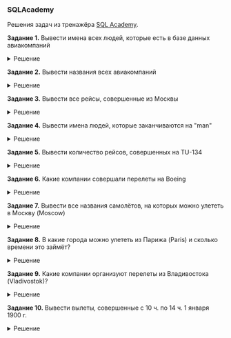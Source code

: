 ### SQLAcademy
Решения задач из тренажёра [SQL Academy](sql-academy.org).

**Задание 1.** Вывести имена всех людей, которые есть в базе данных авиакомпаний

<details>
	<summary>Решение</summary>
  SELECT name
FROM Passenger
</details>

**Задание 2.** Вывести названия всеx авиакомпаний
<details>
	<summary>Решение</summary>
SELECT name
FROM Company
</details>

**Задание 3.** Вывести все рейсы, совершенные из Москвы
<details>
	<summary>Решение</summary>
SELECT *
FROM Trip
WHERE town_from = 'Moscow';
</details>

**Задание 4.** Вывести имена людей, которые заканчиваются на "man"
<details>
	<summary>Решение</summary>
SELECT name
FROM Passenger
WHERE name LIKE '%man'
</details>

**Задание 5.** Вывести количество рейсов, совершенных на TU-134
<details>
	<summary>Решение</summary>
SELECT COUNT(*) as count
FROM Trip
WHERE plane = 'TU-134'
</details>

**Задание 6.** Какие компании совершали перелеты на Boeing
<details>
	<summary>Решение</summary>
SELECT DISTINCT name
FROM Trip
	JOIN Company on Trip.company = Company.id
WHERE plane = 'Boeing';
</details>

**Задание 7.** Вывести все названия самолётов, на которых можно улететь в Москву (Moscow)
<details>
	<summary>Решение</summary>
SELECT DISTINCT plane
FROM Trip
WHERE town_to = 'Moscow'
</details>

**Задание 8.** В какие города можно улететь из Парижа (Paris) и сколько времени это займёт?
<details>
	<summary>Решение</summary>
SELECT town_to,
	TIMEDIFF(time_in, time_out) as flight_time
from Trip
WHERE town_from = 'Paris'
</details>

**Задание 9.** Какие компании организуют перелеты из Владивостока (Vladivostok)?
<details>
	<summary>Решение</summary>
SELECT Company.name
from Trip
	INNER JOIN Company on Trip.company = Company.id
WHERE town_from = 'Vladivostok'
</details>

**Задание 10.** Вывести вылеты, совершенные с 10 ч. по 14 ч. 1 января 1900 г.
<details>
	<summary>Решение</summary>
SELECT *
FROM Trip
WHERE DATE(time_out) = '1900-01-01'
	AND TIME(time_out) BETWEEN '10:00:00' AND '14:00:00'
 </details>
 
